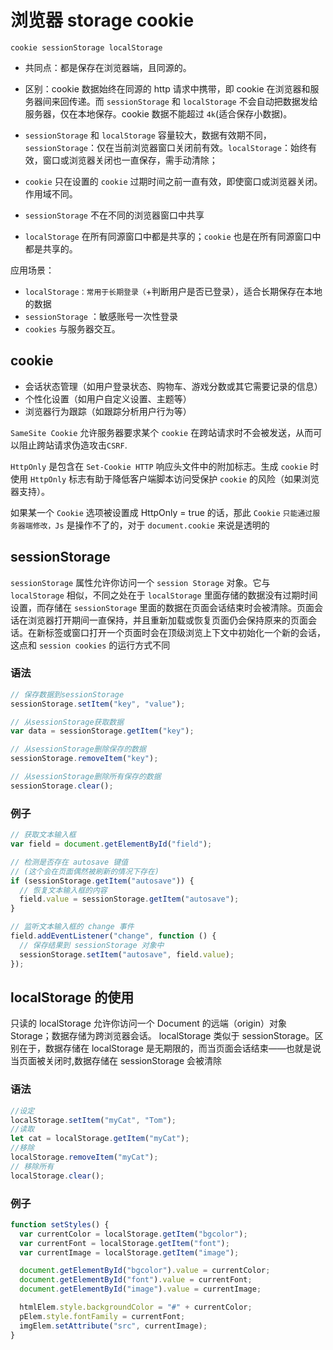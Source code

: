 # 浏览器 storage cookie

`cookie sessionStorage localStorage`

- 共同点：都是保存在浏览器端，且同源的。
- 区别：cookie 数据始终在同源的 http 请求中携带，即 cookie 在浏览器和服务器间来回传递。而 `sessionStorage` 和 `localStorage` 不会自动把数据发给服务器，仅在本地保存。cookie 数据不能超过 `4k`(适合保存小数据)。
- `sessionStorage` 和 `localStorage` 容量较大，数据有效期不同，`sessionStorage`：仅在当前浏览器窗口关闭前有效。`localStorage`：始终有效，窗口或浏览器关闭也一直保存，需手动清除；

- `cookie` 只在设置的 `cookie` 过期时间之前一直有效，即使窗口或浏览器关闭。作用域不同。
- `sessionStorage` 不在不同的浏览器窗口中共享
- `localStorage` 在所有同源窗口中都是共享的；`cookie` 也是在所有同源窗口中都是共享的。

应用场景：

- `localStorage：常用于长期登录（`+判断用户是否已登录），适合长期保存在本地的数据
- `sessionStorage` ：敏感账号一次性登录
- `cookies` 与服务器交互。

## cookie

- 会话状态管理（如用户登录状态、购物车、游戏分数或其它需要记录的信息）
- 个性化设置（如用户自定义设置、主题等）
- 浏览器行为跟踪（如跟踪分析用户行为等）

`SameSite Cookie` 允许服务器要求某个 `cookie` 在跨站请求时不会被发送，从而可以阻止跨站请求伪造攻击`CSRF`.

`HttpOnly` 是包含在 `Set-Cookie HTTP` 响应头文件中的附加标志。生成 `cookie` 时使用 `HttpOnly` 标志有助于降低客户端脚本访问受保护 `cookie` 的风险（如果浏览器支持）。

如果某一个 `Cookie` 选项被设置成 HttpOnly = true 的话，那此 `Cookie` `只能通过服务器端修改，Js` 是操作不了的，对于 `document.cookie` 来说是透明的

## sessionStorage

`sessionStorage` 属性允许你访问一个 `session Storage` 对象。它与 `localStorage` 相似，不同之处在于 `localStorage` 里面存储的数据没有过期时间设置，而存储在 `sessionStorage` 里面的数据在页面会话结束时会被清除。页面会话在浏览器打开期间一直保持，并且重新加载或恢复页面仍会保持原来的页面会话。在新标签或窗口打开一个页面时会在顶级浏览上下文中初始化一个新的会话，这点和 `session cookies` 的运行方式不同

### 语法

```js
// 保存数据到sessionStorage
sessionStorage.setItem("key", "value");

// 从sessionStorage获取数据
var data = sessionStorage.getItem("key");

// 从sessionStorage删除保存的数据
sessionStorage.removeItem("key");

// 从sessionStorage删除所有保存的数据
sessionStorage.clear();
```

### 例子

```js
// 获取文本输入框
var field = document.getElementById("field");

// 检测是否存在 autosave 键值
// (这个会在页面偶然被刷新的情况下存在)
if (sessionStorage.getItem("autosave")) {
  // 恢复文本输入框的内容
  field.value = sessionStorage.getItem("autosave");
}

// 监听文本输入框的 change 事件
field.addEventListener("change", function () {
  // 保存结果到 sessionStorage 对象中
  sessionStorage.setItem("autosave", field.value);
});
```

## localStorage 的使用

只读的 localStorage 允许你访问一个 Document 的远端（origin）对象 Storage；数据存储为跨浏览器会话。 localStorage 类似于 sessionStorage。区别在于，数据存储在 localStorage 是无期限的，而当页面会话结束——也就是说当页面被关闭时,数据存储在 sessionStorage 会被清除

### 语法

```js
//设定
localStorage.setItem("myCat", "Tom");
//读取
let cat = localStorage.getItem("myCat");
//移除
localStorage.removeItem("myCat");
// 移除所有
localStorage.clear();
```

### 例子

```js
function setStyles() {
  var currentColor = localStorage.getItem("bgcolor");
  var currentFont = localStorage.getItem("font");
  var currentImage = localStorage.getItem("image");

  document.getElementById("bgcolor").value = currentColor;
  document.getElementById("font").value = currentFont;
  document.getElementById("image").value = currentImage;

  htmlElem.style.backgroundColor = "#" + currentColor;
  pElem.style.fontFamily = currentFont;
  imgElem.setAttribute("src", currentImage);
}
```
